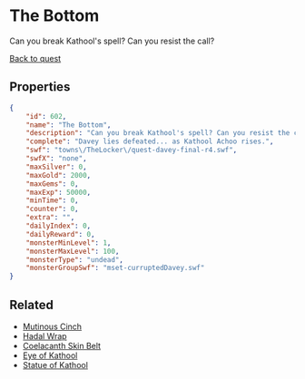 # The Bottom

Can you break Kathool's spell? Can you resist the call?

[Back to quest](../quests.md)

## Properties

```json
{
    "id": 602,
    "name": "The Bottom",
    "description": "Can you break Kathool's spell? Can you resist the call?",
    "complete": "Davey lies defeated... as Kathool Achoo rises.",
    "swf": "towns\/TheLocker\/quest-davey-final-r4.swf",
    "swfX": "none",
    "maxSilver": 0,
    "maxGold": 2000,
    "maxGems": 0,
    "maxExp": 50000,
    "minTime": 0,
    "counter": 0,
    "extra": "",
    "dailyIndex": 0,
    "dailyReward": 0,
    "monsterMinLevel": 1,
    "monsterMaxLevel": 100,
    "monsterType": "undead",
    "monsterGroupSwf": "mset-curruptedDavey.swf"
}
```

## Related

- [Mutinous Cinch](../items/3797-mutinous-cinch.md)
- [Hadal Wrap](../items/3798-hadal-wrap.md)
- [Coelacanth Skin Belt](../items/3799-coelacanth-skin-belt.md)
- [Eye of Kathool](../items/3800-eye-of-kathool.md)
- [Statue of Kathool](../items/3801-statue-of-kathool.md)

